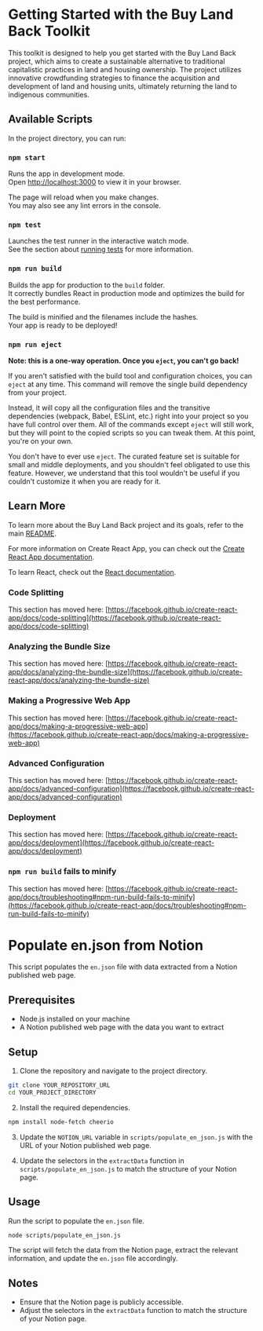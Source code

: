 # Getting Started with the Buy Land Back Toolkit

This toolkit is designed to help you get started with the Buy Land Back project, which aims to create a sustainable alternative to traditional capitalistic practices in land and housing ownership. The project utilizes innovative crowdfunding strategies to finance the acquisition and development of land and housing units, ultimately returning the land to indigenous communities.

## Available Scripts

In the project directory, you can run:

### `npm start`

Runs the app in development mode.\
Open [http://localhost:3000](http://localhost:3000) to view it in your browser.

The page will reload when you make changes.\
You may also see any lint errors in the console.

### `npm test`

Launches the test runner in the interactive watch mode.\
See the section about [running tests](https://facebook.github.io/create-react-app/docs/running-tests) for more information.

### `npm run build`

Builds the app for production to the `build` folder.\
It correctly bundles React in production mode and optimizes the build for the best performance.

The build is minified and the filenames include the hashes.\
Your app is ready to be deployed!

### `npm run eject`

**Note: this is a one-way operation. Once you `eject`, you can't go back!**

If you aren't satisfied with the build tool and configuration choices, you can `eject` at any time. This command will remove the single build dependency from your project.

Instead, it will copy all the configuration files and the transitive dependencies (webpack, Babel, ESLint, etc.) right into your project so you have full control over them. All of the commands except `eject` will still work, but they will point to the copied scripts so you can tweak them. At this point, you're on your own.

You don't have to ever use `eject`. The curated feature set is suitable for small and middle deployments, and you shouldn't feel obligated to use this feature. However, we understand that this tool wouldn't be useful if you couldn't customize it when you are ready for it.

## Learn More

To learn more about the Buy Land Back project and its goals, refer to the main [README](./README.md).

For more information on Create React App, you can check out the [Create React App documentation](https://facebook.github.io/create-react-app/docs/getting-started).

To learn React, check out the [React documentation](https://reactjs.org/).

### Code Splitting

This section has moved here: [https://facebook.github.io/create-react-app/docs/code-splitting](https://facebook.github.io/create-react-app/docs/code-splitting)

### Analyzing the Bundle Size

This section has moved here: [https://facebook.github.io/create-react-app/docs/analyzing-the-bundle-size](https://facebook.github.io/create-react-app/docs/analyzing-the-bundle-size)

### Making a Progressive Web App

This section has moved here: [https://facebook.github.io/create-react-app/docs/making-a-progressive-web-app](https://facebook.github.io/create-react-app/docs/making-a-progressive-web-app)

### Advanced Configuration

This section has moved here: [https://facebook.github.io/create-react-app/docs/advanced-configuration](https://facebook.github.io/create-react-app/docs/advanced-configuration)

### Deployment

This section has moved here: [https://facebook.github.io/create-react-app/docs/deployment](https://facebook.github.io/create-react-app/docs/deployment)

### `npm run build` fails to minify

This section has moved here: [https://facebook.github.io/create-react-app/docs/troubleshooting#npm-run-build-fails-to-minify](https://facebook.github.io/create-react-app/docs/troubleshooting#npm-run-build-fails-to-minify)
# Populate en.json from Notion

This script populates the `en.json` file with data extracted from a Notion published web page.

## Prerequisites

- Node.js installed on your machine
- A Notion published web page with the data you want to extract

## Setup

1. Clone the repository and navigate to the project directory.

```bash
git clone YOUR_REPOSITORY_URL
cd YOUR_PROJECT_DIRECTORY
```

2. Install the required dependencies.

```bash
npm install node-fetch cheerio
```

3. Update the `NOTION_URL` variable in `scripts/populate_en_json.js` with the URL of your Notion published web page.

4. Update the selectors in the `extractData` function in `scripts/populate_en_json.js` to match the structure of your Notion page.

## Usage

Run the script to populate the `en.json` file.

```bash
node scripts/populate_en_json.js
```

The script will fetch the data from the Notion page, extract the relevant information, and update the `en.json` file accordingly.

## Notes

- Ensure that the Notion page is publicly accessible.
- Adjust the selectors in the `extractData` function to match the structure of your Notion page.
